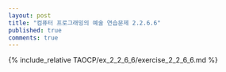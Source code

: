 ```yaml
---
layout: post
title: "컴퓨터 프로그래밍의 예술 연습문제 2.2.6.6"
published: true
comments: true
---
```


{% include_relative TAOCP/ex_2_2_6_6/exercise_2_2_6_6.md %}
